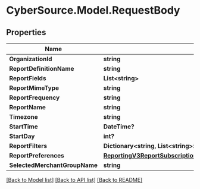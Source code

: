 # CyberSource.Model.RequestBody
## Properties

Name | Type | Description | Notes
------------ | ------------- | ------------- | -------------
**OrganizationId** | **string** |  | [optional] 
**ReportDefinitionName** | **string** |  | 
**ReportFields** | **List&lt;string&gt;** |  | 
**ReportMimeType** | **string** |  | [optional] 
**ReportFrequency** | **string** |  | [optional] 
**ReportName** | **string** |  | 
**Timezone** | **string** |  | [optional] 
**StartTime** | **DateTime?** |  | [optional] 
**StartDay** | **int?** |  | [optional] 
**ReportFilters** | **Dictionary&lt;string, List&lt;string&gt;&gt;** |  | [optional] 
**ReportPreferences** | [**ReportingV3ReportSubscriptionsGet200ResponseReportPreferences**](ReportingV3ReportSubscriptionsGet200ResponseReportPreferences.md) |  | [optional] 
**SelectedMerchantGroupName** | **string** |  | [optional] 

[[Back to Model list]](../README.md#documentation-for-models) [[Back to API list]](../README.md#documentation-for-api-endpoints) [[Back to README]](../README.md)

